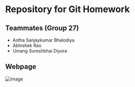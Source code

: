 ﻿# Repository for Git Homework

## Teammates (Group 27)
* Astha Sanjaykumar Bhalodiya
* Abhishek Rao
* Umang Sureshbhai Diyora

## Webpage
![image](https://github.com/user-attachments/assets/db57fe4c-10d1-4944-9563-91681686719c)
